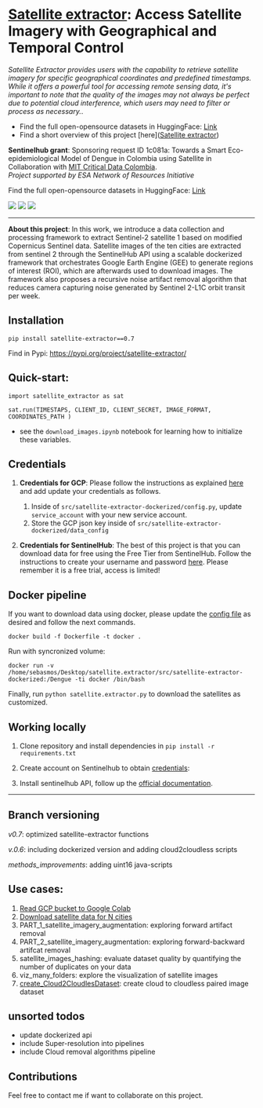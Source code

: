 # [Satellite extractor](https://eo4society.esa.int/wp-content/uploads/2023/06/towards-a-smart-eco-epidemiological-model-of-dengue-in-colombia-using-satellite.pdf): Access Satellite Imagery with Geographical and Temporal Control


*Satellite Extractor provides users with the capability to retrieve satellite imagery for specific geographical coordinates and predefined timestamps. While it offers a powerful tool for accessing remote sensing data, it's important to note that the quality of the images may not always be perfect due to potential cloud interference, which users may need to filter or process as necessary.*. 

 
- Find the full open-opensource datasets in HuggingFace: [Link](https://huggingface.co/MITCriticalData)
- Find a short overview of this project [here]([Satellite extractor](https://eo4society.esa.int/wp-content/uploads/2023/06/towards-a-smart-eco-epidemiological-model-of-dengue-in-colombia-using-satellite.pdf))


**Sentinelhub grant**: Sponsoring request ID 1c081a: Towards a Smart Eco-epidemiological Model of Dengue in Colombia using Satellite in Collaboration with [MIT Critical Data Colombia](https://github.com/MITCriticalData-Colombia).  
*Project supported by ESA Network of Resources Initiative*

Find the full open-opensource datasets in HuggingFace: [Link](https://huggingface.co/MITCriticalData)

<p align="left">
    <a href="https://www.python.org/">
      <img src="https://img.shields.io/badge/Python-3.8-ff69b4.svg" /></a>
    <a href= "https://pytorch.org/">
      <img src="https://img.shields.io/badge/PyTorch-1.8-2BAF2B.svg" /></a>
    <a href= "https://github.com/sebasmos/vector-borne-satellite-predictor/blob/main/LICENCE">
      <img src="https://img.shields.io/badge/License-MIT-blue.svg" /></a>
</p>
<hr/>


**About this project**: In this work, we introduce a data collection and processing framework to extract Sentinel-2 satellite 1 based on modified Copernicus Sentinel data. Satellite images of the ten cities are extracted from sentinel 2 through the SentinelHub API using a scalable dockerized framework that orchestrates Google Earth Engine (GEE) to generate regions of interest (ROI), which are afterwards used to download images. The framework also proposes a recursive noise artifact removal algorithm that reduces camera capturing noise generated by Sentinel 2-L1C orbit transit per week. 


## Installation

```
pip install satellite-extractor==0.7
```

Find in Pypi: https://pypi.org/project/satellite-extractor/ 

## Quick-start: 

`import satellite_extractor as sat`

`sat.run(TIMESTAPS, CLIENT_ID, CLIENT_SECRET, IMAGE_FORMAT, COORDINATES_PATH )`

- see the `download_images.ipynb` notebook for learning how to initialize these variables.

## Credentials

1. **Credentials for GCP**: Please follow the instructions as explained [here](https://developers.google.com/earth-engine/guides/service_account#use-a-service-account-with-a-private-key) and add update your credentials as follows.
      1. Inside of `src/satellite-extractor-dockerized/config.py`, update `service_account` with your new service account.
      1. Store the GCP json key inside of  `src/satellite-extractor-dockerized/data_config`  

1. **Credentials for SentinelHub**: The best of this project is that you can download data for free using the Free Tier from SentinelHub. Follow the instructions to create your username and password [here](https://docs.sentinel-hub.com/api/latest/api/overview/authentication/). Please remember it is a free trial, access is limited! 


## Docker pipeline

If you want to download data using docker,  please update the [config file](https://github.com/sebasmos/satellite.extractor/blob/main/src/satellite-extractor-dockerized/config.py) as desired and follow the next commands.

```
docker build -f Dockerfile -t docker .
```

Run with syncronized volume:

```
docker run -v /home/sebasmos/Desktop/satellite.extractor/src/satellite-extractor-dockerized:/Dengue -ti docker /bin/bash
```
Finally, run `python satellite.extractor.py` to download the satellites as customized.

## Working locally

1. Clone repository and install dependencies in `pip install -r requirements.txt`

1. Create account on Sentinelhub to obtain [credentials](https://apps.sentinel-hub.com/dashboard/#/): 

1. Install sentinelhub API, follow up the [official documentation](https://sentinelhub-py.readthedocs.io/en/latest/install.html).

<hr>

## Branch versioning

*v0.7*: optimized satellite-extractor functions

*v.0.6*: including dockerized version and adding cloud2cloudless scripts

*methods_improvements*: adding uint16 java-scripts

## Use cases:

1. [Read GCP bucket to Google Colab](https://github.com/sebasmos/satellite.extractor/blob/main/notebooks/Reading_GCP_from_Colab.ipynb)
1. [Download satellite data for N cities](https://github.com/sebasmos/satellite.extractor/blob/main/notebooks/download_images.ipynb)
1. PART_1_satellite_imagery_augmentation: exploring forward artifact removal
1. PART_2_satellite_imagery_augmentation: exploring forward-backward artifcat removal
1. satellite_images_hashing: evaluate dataset quality by quantifying the number of duplicates on your data
1. viz_many_folders: explore the visualization of satellite images 
1. [create_Cloud2CloudlesDataset](https://github.com/sebasmos/satellite.extractor/blob/main/notebooks/create_Cloud2CloudlesDataset.ipynb): create cloud to cloudless paired image dataset

## unsorted todos

- update dockerized api
- include Super-resolution into pipelines
- include Cloud removal algorithms pipeline

## Contributions

Feel free to contact me if want to collaborate on this project.

